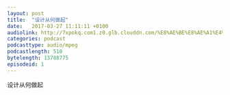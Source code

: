 ```yaml
---
layout: post
title:  "设计从何做起"
date:   2017-03-27 11:11:11 +0100
audiolink: http://7xpokq.com1.z0.glb.clouddn.com/%E8%AE%BE%E8%AE%A1%E4%BB%8E%E4%BD%95%E5%81%9A%E8%B5%B7.mp4
categories: podcast 
podcasttype: audio/mpeg
podcastlength: 510
bytelength: 13788775
episodeid: 1
---
```

设计从何做起